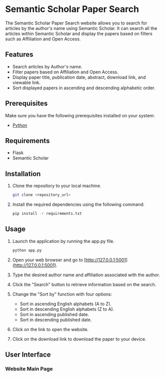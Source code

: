 # Semantic Scholar Paper Search

The Semantic Scholar Paper Search website allows you to search for articles by the author's name using Semantic Scholar. It can search all the articles within Semantic Scholar and display the papers based on filters such as Affiliation and Open Access.

## Features

- Search articles by Author's name.
- Filter papers based on Affiliation and Open Access.
- Display paper title, publication date, abstract, download link, and viewable link.
- Sort displayed papers in ascending and descending alphabetic order.

## Prerequisites

Make sure you have the following prerequisites installed on your system:

- [Python](https://www.python.org/downloads/)

## Requirements

- Flask
- Semantic Scholar

## Installation

1. Clone the repository to your local machine.
   ```bash
   git clone <repository_url>
2. Install the required dependencies using the following command:

   ```bash
   pip install -r requirements.txt

## Usage

1. Launch the application by running the app.py file.

   ```bash
   python app.py
2. Open your web browser and go to [http://127.0.0.1:5001](http://127.0.0.1:5001).

3. Type the desired author name and affiliation associated with the author.

4. Click the "Search" button to retrieve information based on the search.

5. Change the "Sort by" function with four options:
   - Sort in ascending English alphabets (A to Z).
   - Sort in descending English alphabets (Z to A).
   - Sort in ascending published date.
   - Sort in descending published date.

6. Click on the link to open the website.

7. Click on the download link to download the paper to your device.
## User Interface
### Website Main Page




   
